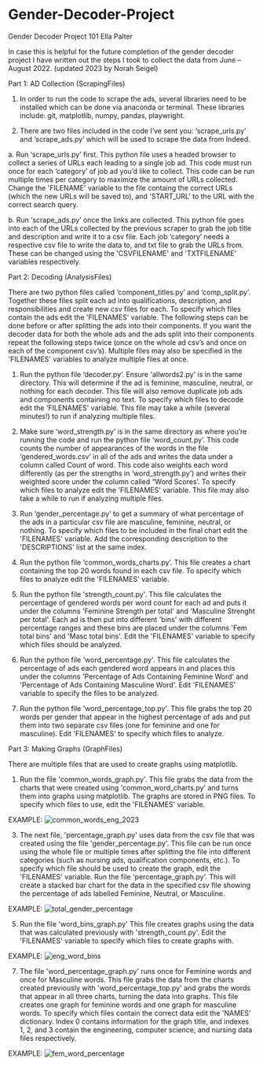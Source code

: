 # Gender-Decoder-Project
Gender Decoder Project 101
Ella Palter

In case this is helpful for the future completion of the gender decoder project I have written out the steps I took to collect the data from June – August 2022. (updated 2023 by Norah Seigel)

Part 1: AD Collection (ScrapingFiles)

1.  In order to run the code to scrape the ads, several libraries need to be installed which can be done via anaconda or terminal. These libraries include: git, matplotlib, numpy, pandas, playwright.

3.	There are two files included in the code I’ve sent you: ‘scrape_urls.py’ and ‘scrape_ads.py’ which will be used to scrape the data from Indeed.

a.	Run ‘scrape_urls.py’ first. This python file uses a headed browser to collect a series of URLs each leading to a single job ad. This code must run once for each ‘category’ of job ad you’d like to collect. This code can be run multiple times per category to maximize the amount of URLs collected. Change the 'FILENAME' variable to the file containg the correct URLs (which the new URLs will be saved to), and 'START_URL' to the URL with the correct search query.

b.	Run ‘scrape_ads.py’ once the links are collected. This python file goes into each of the URLs collected by the previous scraper to grab the job title and description and write it to a csv file. Each job ‘category’ needs a respective csv file to write the data to, and txt file to grab the URLs from. These can be changed using the 'CSVFILENAME' and 'TXTFILENAME' variables respectively.

Part 2: Decoding (AnalysisFiles)

There are two python files called ‘component_titles.py’ and ‘comp_split.py’. Together these files split each ad into qualifications, description, and responsibilities and create new csv files for each. To specify which files contain the ads edit the 'FILENAMES' variable. The following steps can be done before or after splitting the ads into their components. If you want the decoder data for both the whole ads and the ads split into their components repeat the following steps twice (once on the whole ad csv’s and once on each of the component csv’s). Multiple files may also be specified in the 'FILENAMES' variables to analyze multiple files at once.

1.	Run the python file ‘decoder.py’. Ensure 'allwords2.py' is in the same directory. This will determine if the ad is feminine, masculine, neutral, or nothing for each decoder. This file will also remove duplicate job ads and components containing no text. To specify which files to decode edit the 'FILENAMES' variable. This file may take a while (several minutes!) to run if analyzing multiple files.

2.	Make sure ‘word_strength.py’ is in the same directory as where you’re running the code and run the python file ‘word_count.py’. This code counts the number of appearances of the words in the file ‘gendered_words.csv’ in all of the ads and writes the data under a column called Count of word. This code also weights each word differently (as per the strengths in ‘word_strength.py’) and writes their weighted score under the column called “Word Scores’. To specify which files to analyze edit the 'FILENAMES' variable. This file may also take a while to run if analyzing multiple files.

3.	Run ‘gender_percentage.py’ to get a summary of what percentage of the ads in a particular csv file are masculine, feminine, neutral, or nothing. To specify which files to be included in the final chart edit the 'FILENAMES' variable. Add the corresponding description to the 'DESCRIPTIONS' list at the same index.

4.	Run the python file ‘common_words_charts.py’. This file creates a chart containing the top 20 words found in each csv file. To specify which files to analyze edit the 'FILENAMES' variable.

5.	Run the python file 'strength_count.py'. This file calculates the percentage of gendered words per word count for each ad and puts it under the columns 'Feminine Strength per total' and 'Masculine Strenght per total'. Each ad is then put into different 'bins' with different percentage ranges and these bins are placed under the columns 'Fem total bins' and 'Masc total bins'. Edit the 'FILENAMES' variable to specify which files should be analyzed.

6.	Run the python file 'word_percentage.py'. This file calculates the percentage of ads each gendered word appears in and places this under the columns 'Percentage of Ads Containing Feminine Word' and 'Percentage of Ads Containing Masculine Word'. Edit 'FILENAMES' variable to specify the files to be analyzed.

7.	Run the python file 'word_percentage_top.py'. This file grabs the top 20 words per gender that appear in the highest percentage of ads and put them into two separate csv files (one for feminine and one for masculine). Edit 'FILENAMES' to specify which files to analyze.

Part 3: Making Graphs (GraphFiles)

There are multiple files that are used to create graphs using matplotlib.

1.  Run the file 'common_words_graph.py'. This file grabs the data from the charts that were created using 'common_word_charts.py' and turns them into graphs using matplotlib. The graphs are stored in PNG files. To specify which files to use, edit the 'FILENAMES' variable.

EXAMPLE:
![common_words_eng_2023](https://github.com/nseigel/Gender-Decoder-Project/assets/105315630/0f5ecde7-003d-4f43-8ae8-768aa0b036fa)

3.  The next file, 'percentage_graph.py' uses data from the csv file that was created using the file 'gender_percentage.py'. This file can be run once using the whole file or multiple times after splitting the file into different categories (such as nursing ads, qualification components, etc.). To specify which file should be used to create the graph, edit the 'FILENAMES' variable. Run the file 'percentage_graph.py'. This will create a stacked bar chart for the data in the specified csv file showing the percentage of ads labelled Feminine, Neutral, or Masculine.

EXAMPLE:
![total_gender_percentage](https://github.com/nseigel/Gender-Decoder-Project/assets/105315630/05b6b2e3-e193-44ac-9022-e7c268f42914)

5.  Run the file 'word_bins_graph.py' This file creates graphs using the data that was calculated previously with 'strength_count.py'. Edit the 'FILENAMES' variable to specify which files to create graphs with.

EXAMPLE:
![eng_word_bins](https://github.com/nseigel/Gender-Decoder-Project/assets/105315630/06a17960-3662-4409-ad4e-38a85927db22)

7.  The file 'word_percentage_graph.py' runs once for Feminine words and once for Masculine words. This file grabs the data from the charts created previously with 'word_percentage_top.py' and grabs the words that appear in all three charts, turning the data into graphs. This file creates one graph for feminine words and one graph for masculine words. To specify which files contain the correct data edit the 'NAMES' dictionary. Index 0 contains information for the graph title, and indexes 1, 2, and 3 contain the engineering, computer science, and nursing data files respectively.

EXAMPLE:
![fem_word_percentage](https://github.com/nseigel/Gender-Decoder-Project/assets/105315630/b2b89bff-091b-4e81-936b-405abee8470e)

